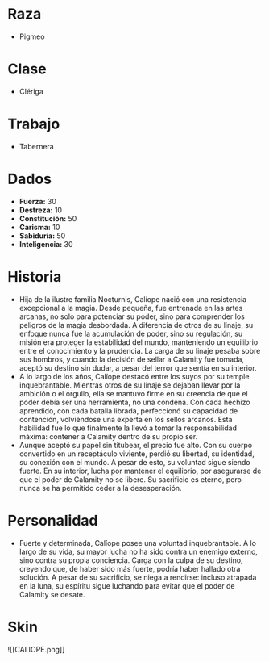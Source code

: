 # Raza
- Pigmeo
# Clase
- Clériga
# Trabajo
- Tabernera
# Dados
 - **Fuerza:** 30
 - **Destreza:** 10
 - **Constitución:** 50 
 - **Carisma:** 10
 - **Sabiduría:** 50
 - **Inteligencia:** 30
# Historia
- Hija de la ilustre familia Nocturnis, Calíope nació con una resistencia excepcional a la magia. Desde pequeña, fue entrenada en las artes arcanas, no solo para potenciar su poder, sino para comprender los peligros de la magia desbordada. A diferencia de otros de su linaje, su enfoque nunca fue la acumulación de poder, sino su regulación, su misión era proteger la estabilidad del mundo, manteniendo un equilibrio entre el conocimiento y la prudencia. La carga de su linaje pesaba sobre sus hombros, y cuando la decisión de sellar a Calamity fue tomada, aceptó su destino sin dudar, a pesar del terror que sentía en su interior.
- A lo largo de los años, Calíope destacó entre los suyos por su temple inquebrantable. Mientras otros de su linaje se dejaban llevar por la ambición o el orgullo, ella se mantuvo firme en su creencia de que el poder debía ser una herramienta, no una condena. Con cada hechizo aprendido, con cada batalla librada, perfeccionó su capacidad de contención, volviéndose una experta en los sellos arcanos. Esta habilidad fue lo que finalmente la llevó a tomar la responsabilidad máxima: contener a Calamity dentro de su propio ser.
- Aunque aceptó su papel sin titubear, el precio fue alto. Con su cuerpo convertido en un receptáculo viviente, perdió su libertad, su identidad, su conexión con el mundo. A pesar de esto, su voluntad sigue siendo fuerte. En su interior, lucha por mantener el equilibrio, por asegurarse de que el poder de Calamity no se libere. Su sacrificio es eterno, pero nunca se ha permitido ceder a la desesperación.
# Personalidad 
- Fuerte y determinada, Calíope posee una voluntad inquebrantable. A lo largo de su vida, su mayor lucha no ha sido contra un enemigo externo, sino contra su propia conciencia. Carga con la culpa de su destino, creyendo que, de haber sido más fuerte, podría haber hallado otra solución. A pesar de su sacrificio, se niega a rendirse: incluso atrapada en la luna, su espíritu sigue luchando para evitar que el poder de Calamity se desate.
# Skin
![[CALIOPE.png]]